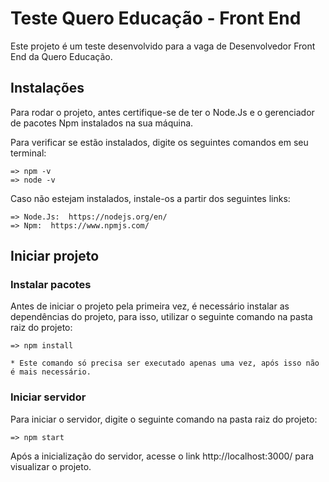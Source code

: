 # Teste Quero Educação - Front End
Este projeto é um teste desenvolvido para a vaga de Desenvolvedor Front End da Quero Educação.

## Instalações
Para rodar o projeto, antes certifique-se de ter o Node.Js e o gerenciador de pacotes Npm instalados na sua máquina.

Para verificar se estão instalados, digite os seguintes comandos em seu terminal:

```
=> npm -v
=> node -v
```
Caso não estejam instalados, instale-os a partir dos seguintes links:
```
=> Node.Js:  https://nodejs.org/en/
=> Npm:  https://www.npmjs.com/
```

## Iniciar projeto

### Instalar pacotes
Antes de iniciar o projeto pela primeira vez, é necessário instalar as dependências do projeto, para isso, utilizar o seguinte comando na pasta raiz do projeto:
```
=> npm install

* Este comando só precisa ser executado apenas uma vez, após isso não é mais necessário.
```

### Iniciar servidor

Para iniciar o servidor, digite o seguinte comando na pasta raiz do projeto:
```
=> npm start
```
Após a inicialização do servidor, acesse o link http://localhost:3000/ para visualizar o projeto.